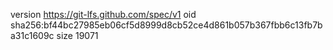 version https://git-lfs.github.com/spec/v1
oid sha256:bf44bc27985eb06cf5d8999d8cb52ce4d861b057b367fbb6c13fb7ba31c1609c
size 19071
